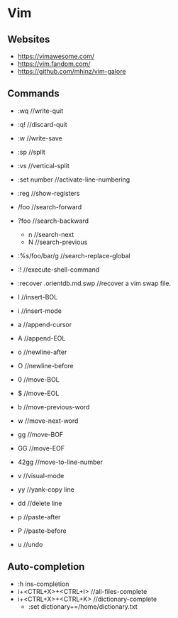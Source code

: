# Vim
## Websites
* <https://vimawesome.com/>
* <https://vim.fandom.com/>
* <https://github.com/mhinz/vim-galore>

## Commands
* :wq //write-quit
* :q! //discard-quit
* :w //write-save
* :sp //split
* :vs //vertical-split
* :set number //activate-line-numbering
* :reg //show-registers
* /foo //search-forward
* ?foo //search-backward
	* n //search-next
	* N //search-previous
* :%s/foo/bar/g //search-replace-global
* :!<command> //execute-shell-command
* :recover .orientdb.md.swp //recover a vim swap file.

* I //insert-BOL
* i //insert-mode
* a //append-cursor
* A //append-EOL
* o //newline-after
* O //newline-before

* 0 //move-BOL
* $ //move-EOL
* b //move-previous-word
* w //move-next-word
* gg //move-BOF
* GG //move-EOF
* 42gg //move-to-line-number

* v //visual-mode
* yy //yank-copy line
* dd //delete line
* p //paste-after
* P //paste-before
* u //undo

## Auto-completion
* :h ins-completion
* i+<CTRL+X>+<CTRL+I> //all-files-complete
* i+<CTRL+X>+<CTRL+K> //dictionary-complete
	* :set dictionary+=/home/dictionary.txt


